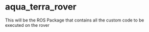 # aqua_terra_rover

This will be the ROS Package that contains all the custom code to be executed on the rover
